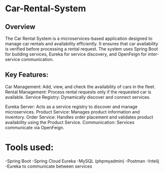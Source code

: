 # Car-Rental-System

<h2>Overview</h2>

The Car Rental System is a microservices-based application designed to manage car rentals and availability efficiently. It ensures that car availability is verified before processing a rental request. The system uses Spring Boot for building services, Eureka for service discovery, and OpenFeign for inter-service communication.

<h2>Key Features:</h2>
Car Management: Add, view, and check the availability of cars in the fleet.
Rental Management: Process rental requests only if the requested car is available.
Service Registry: Dynamically discover and connect services.


Eureka Server: Acts as a service registry to discover and manage microservices.
Product Service: Manages product information and inventory.
Order Service: Handles order placement and validates product availability using the Product Service.
Communication: Services communicate via OpenFeign.


<h1>Tools used:</h1>
-Spring Boot 
-Spring Cloud Eureka
-MySQL (phpmyadmin)
-Postman 
-Intelij
-Eureka to communicate between services
